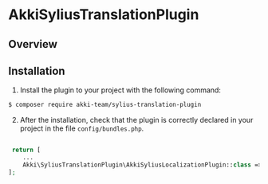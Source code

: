 # AkkiSyliusTranslationPlugin

## Overview

## Installation

1. Install the plugin to your project with the following command:

```bash
$ composer require akki-team/sylius-translation-plugin
```

2. After the installation, check that the plugin is correctly declared in your project in the file `config/bundles.php`.

```php

 return [
    ...
    Akki\SyliusTranslationPlugin\AkkiSyliusLocalizationPlugin::class => ['all' => true],
];
 ```
